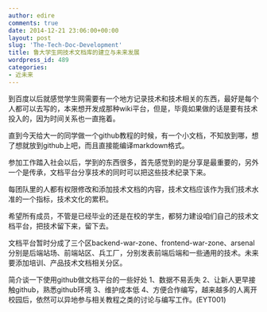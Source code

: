 ```yaml
---
author: edire
comments: true
date: 2014-12-21 23:06:00+00:00
layout: post
slug: 'The-Tech-Doc-Development'
title: 鲁大学生网技术文档库的建立与未来发展
wordpress_id: 489
categories:
- 近未来
---
```


到百度以后就感觉学生网需要有一个地方记录技术和技术相关的东西，最好是每个人都可以去写的，本来想开发成那种wiki平台，但是，毕竟如果做的话是要有技术投入的，因为时间关系也一直拖着。

直到今天给大一的同学做一个github教程的时候，有一个小文档，不知放到哪，想了想就放到github上吧，而且直接能编译markdown格式。

参加工作踏入社会以后，学到的东西很多，首先感觉到的是分享是最重要的，另外一个是传承，文档平台分享技术的同时可以把这些技术纪录下来。

每团队里的人都有权限修改和添加技术文档的内容，技术文档应该作为我们技术水准的一个指标，技术文化的累积。

希望所有成员，不管是已经毕业的还是在校的学生，都努力建设咱们自己的技术文档平台，把技术留下来，留下去。

文档平台暂时分成了三个区backend-war-zone、frontend-war-zone、arsenal 分别是后端站场、前端站区、兵工厂，分别发表前端后端和一些通用的技术。未来要添加培训、产品技术文档相关分区。

简介谈一下使用github做文档平台的一些好处
	1、数据不易丢失
	2、让新人更早接触github，熟悉github环境
	3、维护成本低
	4、方便合作编写，越来越多的人离开校园后，依然可以异地参与相关教程之类的讨论与编写工作。(EYT001)